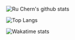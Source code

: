 <!-- 
### Hi there 👋
-->

![Ru Chern's github stats](https://github-readme-stats.vercel.app/api?username=ruchern-chong&show_icons=true&hide_border=true&theme=dark&count_private=true)

![Top Langs](https://github-readme-stats.vercel.app/api/top-langs/?username=ruchern-chong&show_icons=true&hide_border=true&theme=dark&layout=compact)

![Wakatime stats](https://github-readme-stats.vercel.app/api/wakatime?username=ruchern_chong)




<!--
**ruchern/ruchern** is a ✨ _special_ ✨ repository because its `README.md` (this file) appears on your GitHub profile.

Here are some ideas to get you started:

- 🔭 I’m currently working on ...
- 🌱 I’m currently learning ...
- 👯 I’m looking to collaborate on ...
- 🤔 I’m looking for help with ...
- 💬 Ask me about ...
- 📫 How to reach me: ...
- 😄 Pronouns: ...
- ⚡ Fun fact: ...
-->
